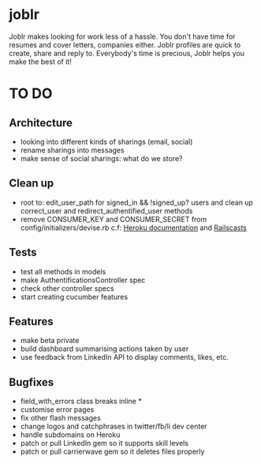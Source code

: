 joblr
=====

Joblr makes looking for work less of a hassle.
You don't have time for resumes and cover letters, companies either.
Joblr profiles are quick to create, share and reply to.
Everybody's time is precious, Joblr helps you make the best of it!


TO DO
=====

Architecture
------------

- looking into different kinds of sharings (email, social)
- rename sharings into messages
- make sense of social sharings: what do we store?

Clean up
--------

- root to: edit_user_path for signed_in && !signed_up? users and clean up correct_user and redirect_authentified_user methods
- remove CONSUMER_KEY and CONSUMER_SECRET from config/initializers/devise.rb
  c.f: [Heroku documentation](https://devcenter.heroku.com/articles/config-vars) and [Railscasts](http://railscasts.com/episodes/235-devise-and-omniauth-revised)

Tests
-----

- test all methods in models
- make AuthentificationsController spec
- check other controller specs
- start creating cucumber features

Features
--------

- make beta private
- build dashboard summarising actions taken by user
- use feedback from LinkedIn API to display comments, likes, etc.


Bugfixes
--------

- field_with_errors class breaks inline *
- customise error pages
- fix other flash messages
- change logos and catchphrases in twitter/fb/li dev center
- handle subdomains on Heroku
- patch or pull LinkedIn gem so it supports skill levels
- patch or pull carrierwave gem so it deletes files properly